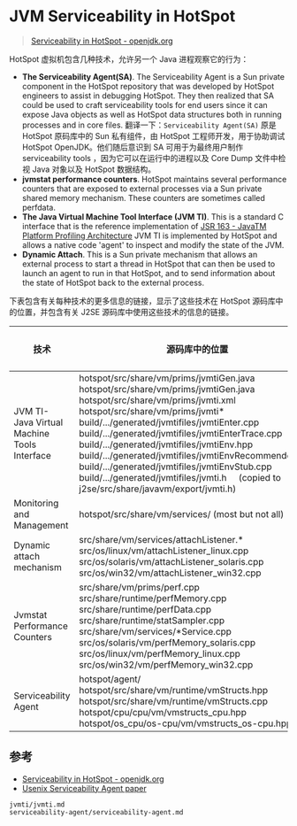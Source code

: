 # JVM Serviceability in HotSpot


> [Serviceability in HotSpot - openjdk.org](https://openjdk.org/groups/hotspot/docs/Serviceability.html)



HotSpot 虚拟机包含几种技术，允许另一个 Java 进程观察它的行为：

- **The Serviceability Agent(SA)**. The Serviceability Agent is a Sun private component in the HotSpot repository that was developed by HotSpot engineers to assist in debugging HotSpot. They then realized that SA could be used to craft serviceability tools for end users since it can expose Java objects as well as HotSpot data structures both in running processes and in core files.
  翻译一下：`Serviceability Agent(SA)` 原是 HotSpot 原码库中的 Sun 私有组件，由 HotSpot 工程师开发，用于协助调试 HotSpot OpenJDK。他们随后意识到 SA 可用于为最终用户制作 serviceability tools ，因为它可以在运行中的进程以及 Core Dump 文件中检视 Java 对象以及 HotSpot 数据结构。
- **jvmstat performance counters**. HotSpot maintains several performance counters that are exposed to external processes via a Sun private shared memory mechanism. These counters are sometimes called perfdata.
- **The Java Virtual Machine Tool Interface (JVM TI)**. This is a standard C interface that is the reference implementation of [JSR 163 - JavaTM Platform Profiling Architecture](http://jcp.org/en/jsr/detail?id=163) JVM TI is implemented by HotSpot and allows a native code 'agent' to inspect and modify the state of the JVM.
- **Dynamic Attach**. This is a Sun private mechanism that allows an external process to start a thread in HotSpot that can then be used to launch an agent to run in that HotSpot, and to send information about the state of HotSpot back to the external process.



下表包含有关每种技术的更多信息的链接，显示了这些技术在 HotSpot 源码库中的位置，并包含有关 J2SE 源码库中使用这些技术的信息的链接。

| 技术                                         | 源码库中的位置                                               | 在 J2SE 中的应用(依赖于这个技术的模块)                       |
| -------------------------------------------- | ------------------------------------------------------------ | ------------------------------------------------------------ |
| JVM TI- Java Virtual Machine Tools Interface | hotspot/src/share/vm/prims/jvmtiGen.java hotspot/src/share/vm/prims/jvmtiGen.java hotspot/src/share/vm/prims/jvmti.xml hotspot/src/share/vm/prims/jvmti* build/.../generated/jvmtifiles/jvmtiEnter.cpp build/.../generated/jvmtifiles/jvmtiEnterTrace.cpp build/.../generated/jvmtifiles/jvmtiEnv.hpp build/.../generated/jvmtifiles/jvmtiEnvRecommended.cpp build/.../generated/jvmtifiles/jvmtiEnvStub.cpp build/.../generated/jvmtifiles/jvmti.h     (copied to j2se/src/share/javavm/export/jvmti.h) | JDWP Agent                                                   |
| Monitoring and Management                    | hotspot/src/share/vm/services/ (most but not all)            |                                                              |
| Dynamic attach mechanism                     | src/share/vm/services/attachListener.* src/os/linux/vm/attachListener_linux.cpp src/os/solaris/vm/attachListener_solaris.cpp src/os/win32/vm/attachListener_win32.cpp | [Module jdk.attach - Defines the attach API](https://docs.oracle.com/en/java/javase/21/docs/api/jdk.attach/module-summary.html) |
| Jvmstat Performance Counters                 | src/share/vm/prims/perf.cpp src/share/runtime/perfMemory.cpp src/share/runtime/perfData.cpp src/share/runtime/statSampler.cpp src/share/vm/services/*Service.cpp src/os/solaris/vm/perfMemory_solaris.cpp src/os/linux/vm/perfMemory_linux.cpp src/os/win32/vm/perfMemory_win32.cpp |                                                              |
| Serviceability Agent                         | hotspot/agent/ hotspot/src/share/vm/runtime/vmStructs.hpp hotspot/src/share/vm/runtime/vmStructs.cpp hotspot/cpu/cpu/vm/vmstructs_cpu.hpp hotspot/os_cpu/os-cpu/vm/vmstructs_os-cpu.hpp | [Usenix Serviceability Agent paper](https://www.usenix.org/legacy/events/jvm01/full_papers/russell/russell_html/index.html) |



## 参考
- [Serviceability in HotSpot - openjdk.org](https://openjdk.org/groups/hotspot/docs/Serviceability.html)
- [Usenix Serviceability Agent paper](https://www.usenix.org/legacy/events/jvm01/full_papers/russell/russell_html/index.html)


```{toctree}
jvmti/jvmti.md
serviceability-agent/serviceability-agent.md
```
